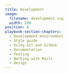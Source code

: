 ```yaml
---
title: Development
image:
  filename: development.svg
  width: 280
position: 8
playbook-section-chapters:
  - Development environment
  - Style guide
  - Using Git and GitHub
  - Documentation
  - Testing
  - Working with Rails
  - Design
---
```


